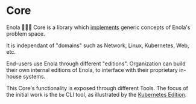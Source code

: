 # Core

Enola 🕵🏾‍♀️ Core is a library which [implements](implementation.md) generic concepts of Enola's problem space.

It is independant of "domains" such as Network, Linux, Kubernetes, Web, etc.

End-users use Enola through different "editions". Organization can build their own
internal editions of Enola, to interface with their proprietary in-house systems.

This Core's functionality is exposed through different Tools. The focus of the initial work is the `be` CLI tool, as illustrated by the [Kubernetes Edition](k8s/index.md).
